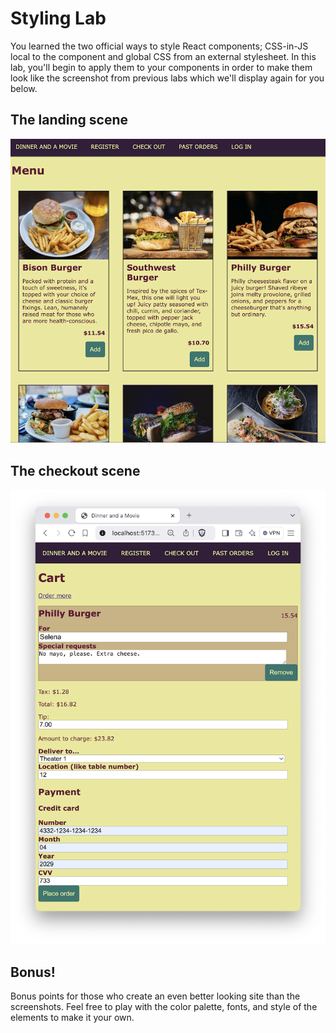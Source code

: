 # Styling Lab

You learned the two official ways to style React components; CSS-in-JS local to the component and global CSS from an external stylesheet. In this lab, you'll begin to apply them to your components in order to make them look like the screenshot from previous labs which we'll display again for you below.

## The landing scene
![The main/landing/menu scene](./images/layout-menu-screenshot.png)

## The checkout scene
![The cart/checkout scene](./images/styling-checkout-screenshot.png)

## Bonus!
Bonus points for those who create an even better looking site than the screenshots. Feel free to play with the color palette, fonts, and style of the elements to make it your own.